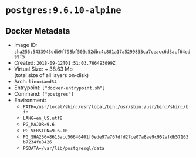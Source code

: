 # `postgres:9.6.10-alpine`

## Docker Metadata

- Image ID: `sha256:5433943ddb9f798bf503d52dbc4c881a17a5299833ca7ceacc6d3acf64ed99f5`
- Created: `2018-09-12T01:51:03.766493099Z`
- Virtual Size: ~ 38.63 Mb  
  (total size of all layers on-disk)
- Arch: `linux`/`amd64`
- Entrypoint: `["docker-entrypoint.sh"]`
- Command: `["postgres"]`
- Environment:
  - `PATH=/usr/local/sbin:/usr/local/bin:/usr/sbin:/usr/bin:/sbin:/bin`
  - `LANG=en_US.utf8`
  - `PG_MAJOR=9.6`
  - `PG_VERSION=9.6.10`
  - `PG_SHA256=8615acc56646401f0ede97a767dfd27ce07a8ae9c952afdb57163b7234fe8426`
  - `PGDATA=/var/lib/postgresql/data`
